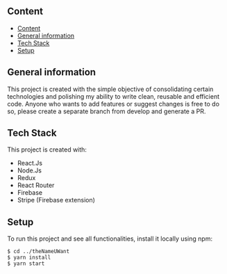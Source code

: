 ## Content
- [Content](#content)
- [General information](#general-information)
- [Tech Stack](#tech-stack)
- [Setup](#setup)

## General information
This project is created with the simple objective of consolidating certain technologies and polishing my ability to write clean, reusable and efficient code. Anyone who wants to add features or suggest changes is free to do so, please create a separate branch from develop and generate a PR.

## Tech Stack
This project is created with:
* React.Js
* Node.Js
* Redux
* React Router
* Firebase
* Stripe (Firebase extension)

## Setup
To run this project and see all functionalities, install it locally using npm:

```
$ cd ../theNameUWant
$ yarn install
$ yarn start
```
